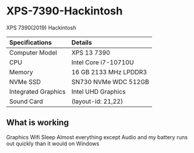 # XPS-7390-Hackintosh
XPS 7390(2019) Hackintosh

| Specifications | Details |
|:---|:---|
| Computer Model | XPS 13 7390 |
| CPU | Intel Core i7-10710U |
| Memory | 16 GB 2133 MHz LPDDR3 |
| NVMe SSD | SN730 NVMe WDC 512GB |
| Integrated Graphics | Intel UHD Graphics |
| Sound Card |  (layout-id: 21,22) |

## What is working
 
Graphics
Wifi
Sleep
Almost everything except Audio and my battery runs out quickly	than it would on Windows

